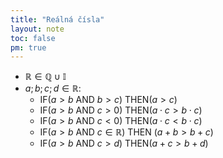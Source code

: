 ```yaml
---
title: "Reálná čísla"
layout: note
toc: false
pm: true
---
```

- $\mathbb{R}\in\mathbb{Q}\cup\mathbb{I}$
- $a;b;c;d\in\mathbb{R}$:
    - IF($a>b$ AND $b>c$) THEN($a>c$)
    - IF($a>b$ AND $c>0$) THEN($a\cdot c>b\cdot c$)
    - IF($a>b$ AND $c<0$) THEN($a\cdot c<b\cdot c$)
    - IF($a>b$ AND $c\in\mathbb{R}$) THEN ($a+b>b+c$)
    - IF($a>b$ AND $c>d$) THEN($a+c>b+d$)
